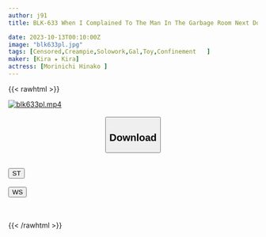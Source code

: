 ```yaml
---
author: j91
title: BLK-633 When I Complained To The Man In The Garbage Room Next Door, He Turned Into A Sexual Monster Even Though He Was A Secret Guy! She Is Given An Aphrodisiac And Confined In A Strange Smell! Hinako Mori

date: 2023-10-13T00:10:00Z
image: "blk633pl.jpg"
tags: [Censored,Creampie,Solowork,Gal,Toy,Confinement	]
maker: [Kira ★ Kira]
actress: [Morinichi Hinako ]
---
```



{{< rawhtml >}}

<div class="video" data-videoid="2k4G08ObrrhZgpO">
    <a href="javascript:;">
        <img src="https://my.j91.asia/posts/blk633pl/blk633pl.jpg" width="WIDTH" height="HEIGHT" alt="blk633pl.mp4" loading="lazy">
    </a>
</div>

<script type="text/javascript" src="https://j91.asia/asset/on-demand-st.js"></script>

<br>
  <link rel="stylesheet" href="https://j91.asia/asset/bs5.css">
  
  <center>
  <button class="btn btn-primary" type="button" data-bs-toggle="collapse" data-bs-target=".multi-collapse" aria-expanded="false" aria-controls="multiCollapseExample1 multiCollapseExample2"><h2>Download</h2></button></center>
</p>
<div class="row">
  <div class="col">
    <div class="collapse multi-collapse" id="multiCollapseExample1">
      <div class="card card-body">
	      	      <br>
<div class="buttons">  
<a href="https://streamtape.to/v/2k4G08ObrrhZgpO"><button class="btn-hover color-3"><i class="fa fa-download"></i> ST</button></a></div>
    </div>
  </div>
</div>
  <div class="col">
    <div class="collapse multi-collapse" id="multiCollapseExample2">
      <div class="card card-body">
	      <br>
<div class="buttons">
    <a href="https://wolfstream.tv/bq841wwft1xe"><button class="btn-hover color-9"><i class="fa fa-download"></i> WS</button></a></div>
<br><br>
      </div>
    </div>
  </div>
</div>

{{< /rawhtml >}}
